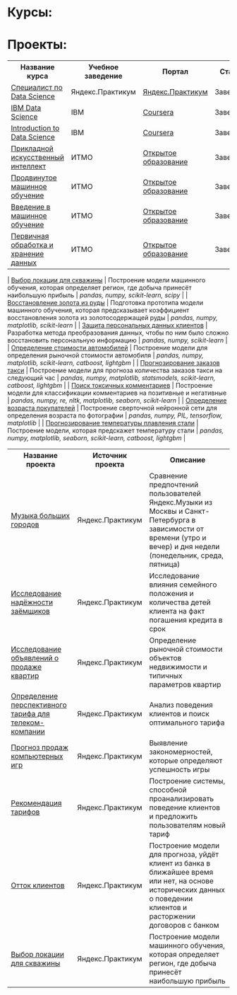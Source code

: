 # Курсы:
<table>
<tr>
  <th>Название курса</th>
  <th>Учебное заведение</th>
  <th>Портал</th>
  <th>Статус</th>
  <th>Год завершения</th>
  <th>Диплом/Сертификат</th>
</tr>
<tr>
  <td><a href = "https://practicum.yandex.ru/data-scientist/">Специалист по Data Science</a></td>
  <td>Яндекс.Практикум</td>
  <td><a href = "https://practicum.yandex.ru/">Яндекс.Практикум</a></td>
  <td>Завершен</td>
  <td>2022</td>
  <td><a href = "https://github.com/AleksKrot/AleksKrot/blob/main/%D0%A1%D0%BF%D0%B5%D1%86%D0%B8%D0%B0%D0%BB%D0%B8%D1%81%D1%82%20%D0%BF%D0%BE%20Data%20Science.pdf">Ru</a>/<a href = "https://github.com/AleksKrot/AleksKrot/blob/main/Data%20Scientist.pdf">En</a></td> 
</tr> 
<tr>
  <td><a href = "https://www.coursera.org/professional-certificates/ibm-data-science">IBM Data Science</a></td>
  <td>IBM</td>
  <td><a href = "https://www.coursera.org/">Coursera</a></td>
  <td>Завершен</td>
  <td>2020</td>
  <td><a href = "https://github.com/AleksKrot/welcome_page/blob/main/IBM%20Data%20Science.pdf">En</a></td>
</tr>
<tr>
  <td><a href = "https://www.coursera.org/specializations/introduction-data-science">Introduction to Data Science</a></td>
  <td>IBM</td>
  <td><a href = "https://www.coursera.org/">Coursera</a></td>
  <td>Завершен</td>
  <td>2020</td>
  <td><a href = "https://github.com/AleksKrot/welcome_page/blob/main/Introduction%20to%20data%20science.pdf">En</a></td>
</tr>
<tr>
  <td><a href = "https://openedu.ru/course/ITMOUniversity/APPARTINT/?session=spring_2020_ITMO">Прикладной искусственный интеллект</a></td>
  <td>ИТМО</td>
  <td><a href = "https://openedu.ru/">Открытое образование</a></td>
  <td>Завершен</td>
  <td>2020</td>
  <td>нет</td>
</tr>
<tr>
  <td><a href = "https://openedu.ru/course/ITMOUniversity/ADVML/?session=spring_2020_ITMO_mag">Продвинутое машинное обучение</a></td>
  <td>ИТМО</td>
  <td><a href = "https://openedu.ru/">Открытое образование</a></td>
  <td>Завершен</td>
  <td>2020</td>
  <td>нет</td>
</tr>
<tr>
  <td><a href = "https://openedu.ru/course/ITMOUniversity/INTROML/?session=fall_2019_ITMO">Введение в машинное обучение</a></td>
  <td>ИТМО</td>
  <td><a href = "https://openedu.ru/">Открытое образование</a></td>
  <td>Завершен</td>
  <td>2019</td>
  <td>нет</td>
</tr> 
<tr>
  <td><a href = "https://openedu.ru/course/ITMOUniversity/DATAN/?session=fall_2019_ITMO">Первичная обработка и хранение данных</a></td>
  <td>ИТМО</td>
  <td><a href = "https://openedu.ru/">Открытое образование</a></td>
  <td>Завершен</td>
  <td>2019</td>
  <td>нет</td>
</tr> 

# Проекты:
<table>
<tr>
  <th>Название проекта</th>
  <th>Источник проекта</th>
  <th>Описание</th>
</tr> 
  
<tr>
  <td><a href = "https://github.com/AleksKrot/yandex_practicum/tree/main/big_cities_music">Музыка больших городов</a></td>
  <td>Яндекс.Практикум</td>
  <td>Сравнение предпочтений пользователей Яндекс.Музыки из Москвы и Санкт-Петербурга в зависимости от времени (утро и вечер) и дня недели (понедельник, среда, пятница)</td>
</tr>
<tr>
  <td><a href = "https://github.com/AleksKrot/yandex_practicum/tree/main/reliability_of_borrowers">Исследование надёжности заёмщиков</a></td>
  <td>Яндекс.Практикум</td>
  <td>Исследование влияния семейного положения и количества детей клиента на факт погашения кредита в срок</td>
</tr>
<tr>
  <td><a href = "https://github.com/AleksKrot/yandex_practicum/tree/main/sale_of_apartments">Исследование объявлений о продаже квартир</a></td>
  <td>Яндекс.Практикум</td>
  <td>Определение рыночной стоимости объектов недвижимости и типичных параметров квартир</td>
</tr>
<tr>
  <td><a href = "https://github.com/AleksKrot/yandex_practicum/tree/main/promising_tariff">Определение перспективного тарифа для телеком-компании</a></td>
  <td>Яндекс.Практикум</td>
  <td>Анализ поведения клиентов и поиск оптимального тарифа</td>
</tr>
<tr>
  <td><a href = "https://github.com/AleksKrot/yandex_practicum/tree/main/sale_of_computer_games">Прогноз продаж компьютерных игр</a></td>
  <td>Яндекс.Практикум</td>
  <td>Выявление закономерностей, которые определяют успешность игры</td>
</tr>
<tr>
  <td><a href = "https://github.com/AleksKrot/yandex_practicum/tree/main/recommendation_of_tariffs">Рекомендация тарифов</a></td>
  <td>Яндекс.Практикум</td>
  <td>Построение системы, способной проанализировать поведение клиентов и предложить пользователям новый тариф</td>
</tr>
<tr>
  <td><a href = "https://github.com/AleksKrot/yandex_practicum/tree/main/%D1%81ustomer_outflow">Отток клиентов</a></td>
  <td>Яндекс.Практикум</td>
  <td>Построение модели для прогноза, уйдёт клиент из банка в ближайшее время или нет, на основе исторических данных о поведении клиентов и расторжении договоров с банком</td>
</tr>
<tr>
  <td><a href = "https://github.com/AleksKrot/yandex_practicum/tree/main/%D1%81hoosing_location">Выбор локации для скважины</a></td>
  <td>Яндекс.Практикум</td>
  <td>Построение модели машинного обучения, которая определяет регион, где добыча принесёт наибольшую прибыль</td>
</tr>


| [Выбор локации для скважины](сhoosing_location) | Построение модели машинного обучения, которая определяет регион, где добыча принесёт наибольшую прибыль | *pandas, numpy, scikit-learn, scipy* |
| [Восстановление золота из руды](recovery_of_gold) | Подготовка прототипа модели машинного обучения, которая предсказывает коэффициент восстановления золота из золотосодержащей руды | *pandas, numpy, matplotlib, scikit-learn* |
| [Защита персональных данных клиентов](protection_of_data) | Разработка метода преобразования данных, чтобы по ним было сложно восстановить персональную информацию | *pandas, numpy, scikit-learn* |
| [Определение стоимости автомобилей](cost_of_cars) | Построение модели для определения рыночной стоимости автомобиля | *pandas, numpy, matplotlib, scikit-learn, catboost, lightgbm* |
| [Прогнозирование заказов такси](taxi_orders) | Построение модели для прогноза количества заказов такси на следующий час | *pandas, numpy, matplotlib, statsmodels, scikit-learn, catboost, lightgbm* |
| [Поиск токсичных комментариев](toxic_comments) | Построение модели для классификации комментариев на позитивные и негативные | *pandas, numpy, re, nltk, matplotlib, seaborn, scikit-learn* |
| [Определение возраста покупателей](age_of_buyers) | Построение сверточной нейронной сети для определения возраста по фотографии | *pandas, numpy, PIL, tensorflow, matplotlib* |
| [Прогнозирование температуры плавления стали](prediction_of_temperature) | Построение модели, которая предскажет температуру стали | *pandas, numpy, matplotlib, seaborn, scikit-learn, catboost, lightgbm* |

